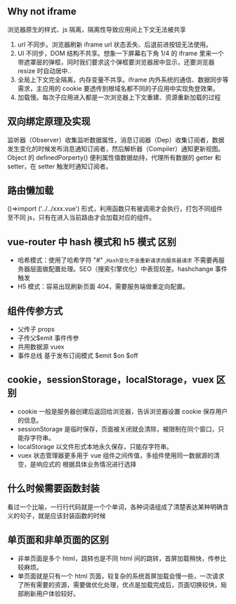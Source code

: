 ## Why not iframe

浏览器原生的样式、js 隔离，隔离性导致应用间上下文无法被共享

1. url 不同步。浏览器刷新 iframe url 状态丢失、后退前进按钮无法使用。
2. UI 不同步，DOM 结构不共享。想象一下屏幕右下角 1/4 的 iframe 里来一个带遮罩层的弹框，同时我们要求这个弹框要浏览器居中显示，还要浏览器 resize 时自动居中..
3. 全局上下文完全隔离，内存变量不共享。iframe 内外系统的通信、数据同步等需求，主应用的 cookie 要透传到根域名都不同的子应用中实现免登效果。
4. 加载慢。每次子应用进入都是一次浏览器上下文重建、资源重新加载的过程

## 双向绑定原理及实现

监听器（Observer）收集监听数据属性，消息订阅器（Dep）收集订阅者，数据发生变化的时候发布消息通知订阅者，然后解析器（Compiler）通知更新视图。 Object 的 definedPorperty() 便利属性值数据劫持，代理所有数据的 getter 和 setter，在 setter 触发时通知订阅者。

## 路由懒加载

()=>import ('../../xxx.vue') 形式，利用函数只有被调用才会执行，打包不同组件至不同 js，只有在进入当前路由才会加载对应的组件。

## vue-router 中 hash 模式和 h5 模式 区别

- 哈希模式：使用了哈希字符 "#" ,`Hash变化不会重新请求向服务器请求` 不需要再服务器层面做配置处理。SEO（搜索引擎优化）中表现较差。hashchange 事件触发
- H5 模式：容易出现刷新页面 404，需要服务端做重定向配置。

## 组件传参方式

- 父传子 props
- 子传父$emit 事件传参
- 共用数据源 vuex
- 事件总线 基于发布订阅模式 $emit $on $off

## cookie，sessionStorage，localStorage，vuex 区别

- cookie 一般是服务器创建后返回给浏览器，告诉浏览器设置 cookie 保存用户的信息。
- sessionStorage 是临时保存，页面被关闭就会清除，被限制在同个窗口，只能存字符串。
- localStorage 以文件形式本地永久保存，只能存字符串。
- vuex 状态管理器更多用于 vue 组件之间传值，多组件使用同一数据源的清空，是响应式的
  根据具体业务情况进行选择

## 什么时候需要函数封装

看过一个比喻，一行行代码就是一个个单词，各种词语组成了清楚表达某种明确含义的句子，就是应该封装函数的时候

## 单页面和非单页面的区别

- 非单页面是多个 html，跳转也是不同 html 间的跳转，首屏加载稍快，传参比较麻烦。
- 单页面就是只有一个 html 页面，较复杂的系统首屏加载会慢一些，一次请求了所有需要的资源，需要做优化处理，优点是加载完成后，页面切换较快，局部刷新用户体验较好。
